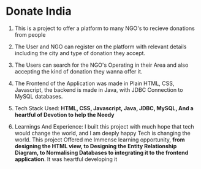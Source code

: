 # Donate India

1. This is a project to offer a platform to many NGO's to recieve donations from people

2. The User and NGO can register on the platform with relevant details including the city and type of donation they accept.

3. The Users can search for the NGO's Operating in their Area and also accepting the kind of donation they wanna offer it.

4. The Frontend of the Application was made in Plain HTML, CSS, Javascript, the backend is made in Java, with JDBC Connection to MySQL databases.

5. Tech Stack Used: **HTML, CSS, Javascript, Java, JDBC, MySQL, And a heartful of Devotion to help the Needy**

6. Learnings And Experience: I built this project with much hope that tech would change the world, and I am deeply happy Tech is changing the world. This project Offered me Immense learning opportunity, **from designing the HTML view, to Designing the Entity Relationship Diagram, to Normalising Databases to integrating it to the frontend application**. It was heartful developing it


